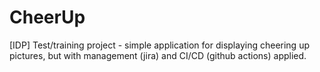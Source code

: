 # CheerUp
[IDP] Test/training project - simple application for displaying cheering up pictures, but with management (jira) and CI/CD (github actions) applied.
